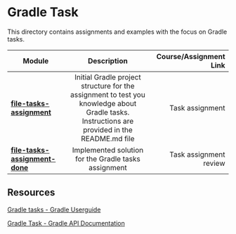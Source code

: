 # Gradle Task

This directory contains assignments and examples with the focus on Gradle tasks.

|    Module     |  Description  |  Course/Assignment Link   |
| ------------- |:-------------:|-------------:|
| **[file-tasks-assignment](file-tasks-assignment/)** | Initial Gradle project structure for the assignment to test you knowledge about Gradle tasks. Instructions are provided in the README.md file  | Task assignment  |
| **[file-tasks-assignment-done](file-tasks-assignment-done/)** | Implemented solution for the Gradle tasks assignment | Task assignment review |

## Resources

[Gradle tasks - Gradle Userguide](https://docs.gradle.org/current/userguide/more_about_tasks.html)

[Gradle Task - Gradle API Documentation](https://docs.gradle.org/current/dsl/org.gradle.api.Task.html)